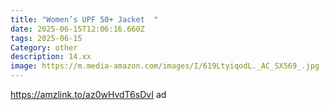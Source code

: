 ```yaml
---
title: "Women’s UPF 50+ Jacket  "
date: 2025-06-15T12:06:16.660Z
tags: 2025-06-15
Category: other
description: 14.xx
image: https://m.media-amazon.com/images/I/619LtyiqodL._AC_SX569_.jpg
---
```

https://amzlink.to/az0wHvdT6sDvI    ad